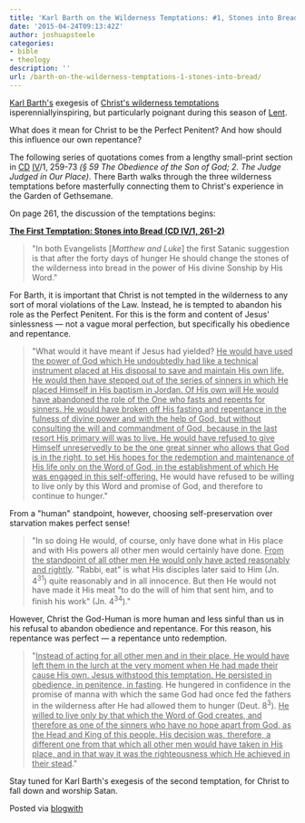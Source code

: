 ```yaml
---
title: 'Karl Barth on the Wilderness Temptations: #1, Stones into Bread'
date: '2015-04-24T09:13:42Z'
author: joshuapsteele
categories:
- bible
- theology
description: ''
url: /barth-on-the-wilderness-temptations-1-stones-into-bread/
---
```

[Karl Barth's](http://en.wikipedia.org/wiki/Karl_Barth) exegesis of [Christ's wilderness temptations](http://postbarthian.com/2013/07/17/karl-barth-on-the-temptation-of-jesus-in-the-wilderness/) isperenniallyinspiring, but particularly poignant during this season of [Lent](http://en.wikipedia.org/wiki/Lent).

What does it mean for Christ to be the Perfect Penitent? And how should this influence our own repentance?

[](http://postbarthian.com/2013/07/17/karl-barth-on-the-temptation-of-jesus-in-the-wilderness/)

The following series of quotations comes from a lengthy small-print section in [CD](http://en.wikipedia.org/wiki/Church_Dogmatics) [IV](http://www.foundationrt.org/outlines/Barth_Dogmatics_Volume_IV.pdf)/1, 259-73 *(§ 59 The Obedience of the Son of God; 2. The Judge Judged in Our Place)*. There Barth walks through the three wilderness temptations before masterfully connecting them to Christ's experience in the Garden of Gethsemane.

On page 261, the discussion of the temptations begins:

**<u>The First Temptation: Stones into Bread (CD IV/1, 261-2)</u>**

> "In both Evangelists \[*Matthew and Luke*\] the first Satanic suggestion is that after the forty days of hunger He should change the stones of the wilderness into bread in the power of His divine Sonship by His Word."

For Barth, it is important that Christ is not tempted in the wilderness to any sort of moral violations of the Law. Instead, he is tempted to abandon his role as the Perfect Penitent. For this is the form and content of Jesus' sinlessness — not a vague moral perfection, but specifically his obedience and repentance.

> "What would it have meant if Jesus had yielded? <u>He would have used the power of God which He undoubtedly had like a technical instrument placed at His disposal to save and maintain His own life. He would then have stepped out of the series of sinners in which He placed Himself in His baptism in Jordan. Of His own will He would have abandoned the role of the One who fasts and repents for sinners. He would have broken off His fasting and repentance in the fulness of divine power and with the help of God, but without consulting the will and commandment of God, because in the last resort His primary will was to live. He would have refused to give Himself unreservedly to be the one great sinner who allows that God is in the right, to set His hopes for the redemption and maintenance of His life only on the Word of God, in the establishment of which He was engaged in this self-offering.</u> He would have refused to be willing to live only by this Word and promise of God, and therefore to continue to hunger."

From a "human" standpoint, however, choosing self-preservation over starvation makes perfect sense!

> "In so doing He would, of course, only have done what in His place and with His powers all other men would certainly have done. <u>From the standpoint of all other men He would only have acted reasonably and rightly</u>. "Rabbi, eat" is what His disciples later said to Him (Jn. 4<sup>31</sup>) quite reasonably and in all innocence. But then He would not have made it His meat "to do the will of him that sent him, and to finish his work" (Jn. 4<sup>34</sup>)."

However, Christ the God-Human is more human and less sinful than us in his refusal to abandon obedience and repentance. For this reason, his repentance was perfect — a repentance unto redemption.

> "<u>Instead of acting for all other men and in their place, He would have left them in the lurch at the very moment when He had made their cause His own. Jesus withstood this temptation. He persisted in obedience, in penitence, in fasting</u>. He hungered in confidence in the promise of manna with which the same God had once fed the fathers in the wilderness after He had allowed them to hunger (Deut. 8<sup>3</sup>). <u>He willed to live only by that which the Word of God creates, and therefore as one of the sinners who have no hope apart from God, as the Head and King of this people. His decision was, therefore, a different one from that which all other men would have taken in His place, and in that way it was the righteousness which He achieved in their stead</u>."

Stay tuned for Karl Barth's exegesis of the second temptation, for Christ to fall down and worship Satan.

Posted via [blogwith](http://blogwith.co)